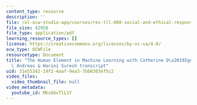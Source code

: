 ```yaml
---
content_type: resource
description: ''
file: /ol-ocw-studio-app/courses/res-tll-008-social-and-ethical-responsibilities-of-computing-serc/MbzbbvTlL1Y_transcript.pdf
file_size: 42958
file_type: application/pdf
learning_resource_types: []
license: https://creativecommons.org/licenses/by-nc-sa/4.0/
ocw_type: OCWFile
resourcetype: Document
title: "The Human Element in Machine Learning with Catherine D\u2019Ignazio, Jacob\
  \ Andreas & Harini Suresh transcript"
uid: 31e55342-19f2-4aaf-9ea3-7bb0303ef5c2
video_files:
  video_thumbnail_file: null
video_metadata:
  youtube_id: MbzbbvTlL1Y
---
```

